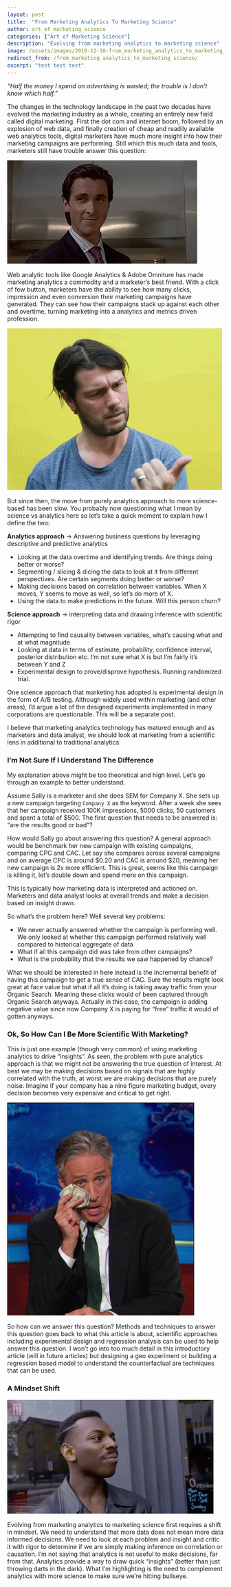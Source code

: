 ```yaml
---
layout: post
title:  "From Marketing Analytics To Marketing Science"
author: art_of_marketing_science
categories: ["Art of Marketing Science"]
description: "Evolving from marketing analytics to marketing science"
image: /assets/images/2018-12-10-from_marketing_analytics_to_marketing_science/marketing_science_experiment.png
redirect_from: /from_marketing_analytics_to_marketing_science/
excerpt: "test test test"
---
```


_“Half the money I spend on advertising is wasted; the trouble is I don’t know which half.”_

The changes in the technology landscape in the past two decades have evolved the marketing industry as a whole, creating an entirely new field called digital marketing. First the dot com and internet boom, followed by an explosion of web data, and finally creation of cheap and readily available web analytics tools, digital marketers have much more insight into how their marketing campaigns are performing. Still which this much data and tools, marketers still have trouble answer this question:

![jpeg](/assets/images/2018-12-10-from_marketing_analytics_to_marketing_science/christian_bale_idk.webp)

Web analytic tools like Google Analytics & Adobe Omniture has made marketing analytics a commodity and a marketer’s best friend. With a click of few button, marketers have the ability to see how many clicks, impression and even conversion their marketing campaigns have generated. They can see how their campaigns stack up against each other and overtime, turning marketing into a analytics and metrics driven profession. 

![gif](/assets/images/2018-12-10-from_marketing_analytics_to_marketing_science/simon_gibson_math_gif.gif)

But since then, the move from purely analytics approach to more science-based has been slow. You probably now questioning what I mean by science vs analytics here so let’s take a quick moment to explain how I define the two:

**Analytics approach** → Answering business questions by leveraging descriptive and predictive analytics
- Looking at the data overtime and identifying trends. Are things doing better or worse? 
- Segmenting / slicing & dicing the data to look at it from different perspectives. Are certain segments doing better or worse?
- Making decisions based on correlation between variables. When X moves, Y seems to move as well, so let’s do more of X.
- Using the data to make predictions in the future. Will this person churn?

**Science approach** → interpreting data and drawing inference with scientific rigor
- Attempting to find causality between variables, what’s causing what and at what magnitude
- Looking at data in terms of estimate, probability, confidence interval, posterior distribution etc. I’m not sure what X is but I’m fairly it’s between Y and Z
- Experimental design to prove/disprove hypothesis. Running randomized trial.

One science approach that marketing has adopted is experimental design in the form of A/B testing. Although widely used within marketing (and other areas), I’d argue a lot of the designed experiments implemented in many corporations are questionable. This will be a separate post. 

I believe that marketing analytics technology has matured enough and as marketers and data analyst, we should look at marketing from a scientific lens in additional to traditional analytics.

### I’m Not Sure If I Understand The Difference

My explanation above might be too theoretical and high level. Let’s go through an example to better understand. 

Assume Sally is a marketer and she does SEM for Company X. She sets up a new campaign targeting `Company X` as the keyword. After a week she sees that her campaign received 100K impressions, 5000 clicks, 50 customers and spent a total of $500. The first question that needs to be answered is: “are the results good or bad”? 

How would Sally go about answering this question? A general approach would be benchmark her new campaign with existing campaigns, comparing CPC and CAC. Let say she compares across several campaigns and on average CPC is around $0.20 and CAC is around $20, meaning her new campaign is 2x more efficient. This is great, seems like this campaign is killing it, let’s double down and spend more on this campaign. 

This is typically how marketing data is interpreted and actioned on. Marketers and data analyst looks at overall trends and make a decision based on insight drawn.

So what’s the problem here? Well several key problems:
- We never actually answered whether the campaign is performing well. We only looked at whether this campaign performed relatively well compared to historical aggregate of data
- What if all this campaign did was take from other campaigns?
- What is the probability that the results we saw happened by chance?

What we should be interested in here instead is the incremental benefit of having this campaign to get a true sense of CAC. Sure the results might look great at face value but what if all it’s doing is taking away traffic from your Organic Search. Meaning these clicks would of been captured through Organic Search anyways. Actually in this case, the campaign is adding negative value since now Company X is paying for “free” traffic it would of gotten anyways.

### Ok, So How Can I Be More Scientific With Marketing?

This is just one example (though very common) of using marketing analytics to drive “insights”. As seen, the problem with pure analytics approach is that we might not be answering the true question of interest. At best we may be making decisions based on signals that are highly correlated with the truth, at worst we are making decisions that are purely noise. Imagine if your company has a nine figure marketing budget, every decision becomes very expensive and critical to get right.

![gif](/assets/images/2018-12-10-from_marketing_analytics_to_marketing_science/jon_stewart_cry.gif)

So how can we answer this question? Methods and techniques to answer this question goes back to what this article is about, scientific approaches including experimental design and regression analysis can be used to help answer this question. I won’t go into too much detail in this introductory article (will in future articles) but designing a geo experiment or building a regression based model to understand the counterfactual are techniques that can be used.

### A Mindset Shift

![gif](/assets/images/2018-12-10-from_marketing_analytics_to_marketing_science/think.webp)

Evolving from marketing analytics to marketing science first requires a shift in mindset. We need to understand that more data does not mean more data informed decisions. We need to look at each problem and insight and critic it with rigor to determine if we are simply making inference on correlation or causation. I’m not saying that analytics is not useful to make decisions, far from that. Analytics provide a way to draw quick “insights” (better than just throwing darts in the dark). What I’m highlighting is the need to complement analytics with more science to make sure we’re hitting bullseye.

